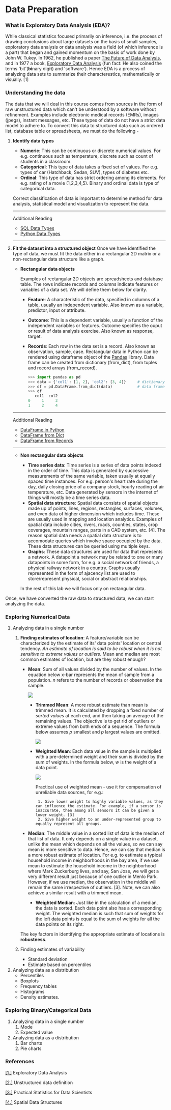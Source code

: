 
# Data Preparation

### What is Exploratory Data Analysis (EDA)?
While classical statistics focused primarily on inference, i.e. the process of drawing conclusions about large datasets on the basis of small samples, exploratory data analysis or data analysis was a field (of which inference is a part) that began and gained momentum on the basis of work done by John W. Tukey. In 1962, he published a paper [The Future of Data Analysis](https://projecteuclid.org/download/pdf_1/euclid.aoms/1177704711), and in 1977 a book, [Exploratory Data Analysis](https://www.amazon.com/Exploratory-Data-Analysis-John-Tukey/dp/0201076160) (fun fact: He also coined the terms 'bit'(**bi**nary digi**t**) and 'software'). Hence EDA is a process of analyzing data sets to summarize their characterestics, mathematically or visually. [1]

### Understanding the data
The data that we will deal in this course comes from sources in the form of raw unstructured data which can't be understood by a software without refinement. Examples include electronic medical records (EMRs), images (jpegs), instant messages, etc. These types of data do not have a strict data model to adhere to. To convert this data to structured data such as ordered list, database table or spreadsheets, we must do the following -  
1. __Identify data types__
    - __Numeric__: This can be continuous or discrete numerical values. For e.g. continuous such as temperature, discrete such as count of students in a classroom.
    - __Categorical__: This type of data takes a fixed set of values. For e.g. types of car (Hatchback, Sedan, SUV), types of diabetes etc.
    - __Ordinal__: This type of data has strict ordering among its elements. For e.g. rating of a movie (1,2,3,4,5). Binary and ordinal data is type of categorical data.
    
    Correct classification of data is important to determine method for data analysis, statistical model and visualization to represent the data.

    ---
    Additional Reading
    - [SQL Data Types](w3schools.com/sql/sql_datatypes.asp)
    - [Python Data Types](https://docs.python.org/3/library/datatypes.html)
    ---

2. __Fit the dataset into a structured object__
    Once we have identified the type of data, we must fit the data either in a rectangular 2D matrix or a non-rectangular data structure like a graph. 
    - __Rectangular data objects__
    
        Examples of rectangular 2D objects are spreadsheets and database table. The rows indicate records and columns indicate features or variables of a data set. We will define them below for clarity.
        - __Feature__: A characteristic of the data, specified in columns of a table, usually an independent variable. Also known as a variable, predictor, input or attribute.
        - __Outcome__: This is a dependent variable, usually a function of the independent variables or features. Outcome specifies the ouput or result of data analysis exercise. Also known as response, target.
        - __Records__: Each row in the data set is a record. Also known as observation, sample, case.
        Rectangular data in Python can be rendered using dataframe object of the [Pandas](https://pandas.pydata.org/pandas-docs/stable/reference/api/pandas.DataFrame.html) library. Data frame can be created from dictionary (from_dict), from tuples and record arrays (from_record).
        
            ```python
            >>> import pandas as pd
            >>> data = {'col1': [1, 2], 'col2': [3, 4]}     # dictionary object
            >>> df = pd.DataFrame.from_dict(data)           # data frame created from dictionary object
            >>> df
               col1  col2
            0     1     3
            1     2     4
            ```
    ---
    Additional Reading
    - [DataFrame in Python](https://pandas.pydata.org/pandas-docs/stable/reference/api/pandas.DataFrame.html)
    - [DataFrame from Dict](https://pandas.pydata.org/pandas-docs/stable/reference/api/pandas.DataFrame.from_dict.html#pandas.DataFrame.from_dict)
    - [DataFrame from Records](https://pandas.pydata.org/pandas-docs/stable/reference/api/pandas.DataFrame.from_records.html#pandas.DataFrame.from_records)
    ---

    - __Non rectangular data objects__
        - __Time series data__: Time series is a series of data points indexed in the order of time. This data is generated by successive measurements of the same variable, taken usually at equally spaced time instances. For e.g. person's heart rate during the day, daily closing price of a company stock, hourly reading of air temperature, etc. Data generated by sensors in the internet of things will mostly be a time series data.
        - __Spatial data structure__: Spatial data consists of spatial objects made up of points, lines, regions, rectangles, surfaces, volumes, and even data of higher dimension which includes time. These are usually used in mapping and location analytics. Examples of spatial data include cities, rivers, roads, counties, states, crop coverages, mountain ranges, parts in a CAD system, etc. [4]. The reason spatial data needs a spatial data structure is to accomodate queries which involve space occupied by the data. These data structures can be queried using multiple keys. 
        - __Graphs__: These data structures are used for data that represents a network. A datapoint a network may be related to one or many datapoints in some form, for e.g. a social network of friends, a physical railway network in a country. Graphs usually represented in the form of ajacency list are used to store/represent physical, social or abstract relationships.
        
        In the rest of this lab we will focus only on rectangular data.
        
Once, we have converted the raw data to structured data, we can start analyzing the data. 

### Exploring Numerical Data
1. Analyzing data in a single number
    1. __Finding estimates of location__: A feature/variable can be characterized by the estimate of its' data points' location or central tendency. _An estimate of location is said to be robust when it is not sensitive to extreme values or outliers_. Mean and median are most common estimates of location, but are they robust enough?
        - __Mean__: Sum of all values divided by the number of values. In the equation below x-bar represents the mean of sample from a population. _n_ refers to the number of records or observation the sample.
       
             ![](https://latex.codecogs.com/svg.latex?\inline&space;Mean&space;=&space;\bar{x}&space;=&space;\frac{\sum_{i}^{n}x_i}{n})
             
             - __Trimmed Mean__: A more robust estimate than mean is trimmed mean. It is calculated by dropping a fixed number of _sorted values_ at each end, and then taking an average of the remaining values. The objective is to get rid of outliers or extreme values from both ends of a sequence. The formula below assumes _p_ smallest and _p_ largest values are omitted.
             
                  ![](https://latex.codecogs.com/svg.latex?\inline&space;Trimmed\-&space;&space;mean&space;=&space;\bar{x}&space;=&space;\frac{\sum_{i=p&plus;1}^{n-p}x_i}{n-2p})
                  
             - __Weighted Mean__: Each data value in the sample is multiplied with a pre-determined weight and their sum is divided by the sum of weights. In the formula below, _w_ is the weight of a data point.
             
                  ![](https://latex.codecogs.com/svg.latex?\inline&space;Weighted\-&space;&space;mean&space;=&space;\bar{x_w}&space;=&space;\frac{\sum_{i=1}^{n}w_ix_i}{\sum_{i}^{n}w_i})
                  
               Practical use of weighted mean - use it for compensation of unreliable data sources, for e.g.: 
               
                    1. Give lower weight to highly variable values, as they can influence the estimate. For example, if a sensor is inaccurate, then among all sensors it can be given a lower weight. [3]
                    2. Give higher weight to an under-represented group to equally represent all groups.
                    
        - __Median__: The middle value in a sorted list of data is the median of that list of data. It only depends on a single value in a dataset, unlike the mean which depends on all the values, so we can say mean is more sensitive to data. Hence, we can say that median is a more robust estimate of location. For e.g. to estimate a typical household income in neighborhoods in the bay area, if we use mean to estimate the household income in the neighborhood where Mark Zuckerburg lives, and say, San Jose, we will get a very different result just because of one outlier in Menlo Park. However, if we use median, the observation in the middle will remain the same irrespective of outliers. [3]. Note, we can also achieve a similar result with a trimmed mean.
        
             - __Weighted Median__: Just like in the calculation of a median, the data is sorted. Each data point also has a corresponding weight. The weighted median is such that sum of weights for the left data points is equal to the sum of weights for all the data points on its right.
             
        The key factors in identifying the appropriate estimate of locations is **robustness**.
    2. Finding estimates of variability
        - Standard deviation
        - Estimate based on percentiles
2. Analyzing data as a distribution
    - Percentiles
    - Boxplots
    - Frequency tables
    - Histograms
    - Density estimates.

### Exploring Binary/Categorical Data
1. Analyzing data in a single number
    1. Mode
    2. Expected value
2. Analyzing data as a distribution
    1. Bar charts
    2. Pie charts

### References
[[1.]](https://en.wikipedia.org/wiki/Exploratory_data_analysis) Exploratory Data Analysis

[[2.]](https://www.techopedia.com/definition/13865/unstructured-data) Unstructured data definition

[[3.]](https://www.amazon.com/Practical-Statistics-Data-Scientists-Essential/dp/1491952962) Practical Statistics for Data Scientists

[[4.]](http://www.cs.umd.edu/~hjs/pubs/kim.pdf) Spatial Data Structures
